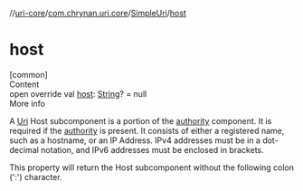 //[uri-core](../../../index.md)/[com.chrynan.uri.core](../index.md)/[SimpleUri](index.md)/[host](host.md)



# host  
[common]  
Content  
open override val [host](host.md): [String](https://kotlinlang.org/api/latest/jvm/stdlib/kotlin/-string/index.html)? = null  
More info  


A [Uri](../-uri/index.md) Host subcomponent is a portion of the [authority](index.md#%5Bcom.chrynan.uri.core%2FSimpleUri%2Fauthority%2F%23%2FPointingToDeclaration%2F%5D%2FProperties%2F-1849276396) component. It is required if the [authority](index.md#%5Bcom.chrynan.uri.core%2FSimpleUri%2Fauthority%2F%23%2FPointingToDeclaration%2F%5D%2FProperties%2F-1849276396) is present. It consists of either a registered name, such as a hostname, or an IP Address. IPv4 addresses must be in a dot-decimal notation, and IPv6 addresses must be enclosed in brackets.



This property will return the Host subcomponent without the following colon (':') character.

  



